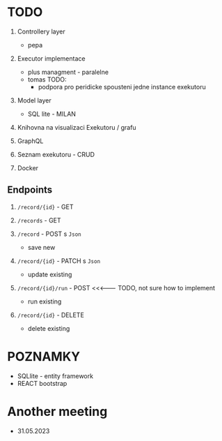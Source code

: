 # TODO

1. Controllery layer

   - pepa

1. Executor implementace

   - plus managment - paralelne
   - tomas
   TODO:
		* podpora pro peridicke spousteni jedne instance exekutoru

1. Model layer

   - SQL lite - MILAN

1. Knihovna na visualizaci Exekutoru / grafu

1. GraphQL

1. Seznam exekutoru - CRUD

1. Docker

## Endpoints

1. `/record/{id}` - GET

1. `/records` - GET

1. `/record` - POST s `Json`

   - save new

1. `/record/{id}` - PATCH s `Json`

   - update existing

1. `/record/{id}/run` - POST  <<<--- TODO, not sure how to implement

   - run existing

1. `/record/{id}` - DELETE
	 
	- delete existing

# POZNAMKY

- SQLlite - entity framework
- REACT bootstrap

# Another meeting

- 31.05.2023
